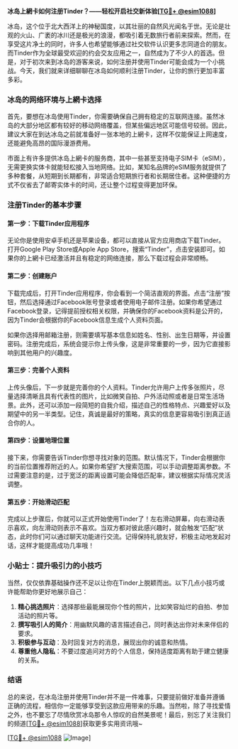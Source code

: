 **冰岛上網卡如何注册Tinder？——轻松开启社交新体验[[TG💪+ @esim1088](https://t.me/s/esim1088)]**

冰岛，这个位于北大西洋上的神秘国度，以其壮丽的自然风光闻名于世。无论是壮观的火山、广袤的冰川还是极光的浪漫，都吸引着无数旅行者前来探索。然而，在享受这片净土的同时，许多人也希望能够通过社交软件认识更多志同道合的朋友。而Tinder作为全球最受欢迎的约会交友应用之一，自然成为了不少人的首选。但是，对于初次来到冰岛的游客来说，如何注册并使用Tinder可能会成为一个小挑战。今天，我们就来详细聊聊在冰岛如何顺利注册Tinder，让你的旅行更加丰富多彩。

### 冰岛的网络环境与上網卡选择

首先，要想在冰岛使用Tinder，你需要确保自己拥有稳定的互联网连接。虽然冰岛的大部分地区都有较好的移动网络覆盖，但某些偏远地区可能信号较弱。因此，建议大家在到达冰岛之前就准备好一张本地的上網卡，这样不仅能保证上网速度，还能避免高昂的国际漫游费用。

市面上有许多提供冰岛上網卡的服务商，其中一些甚至支持电子SIM卡（eSIM），无需更换实体卡就能轻松接入当地网络。比如，某知名品牌的eSIM服务就提供了多种套餐，从短期到长期都有，非常适合短期旅行者和长期居住者。这种便捷的方式不仅省去了邮寄实体卡的时间，还让整个过程变得更加环保。

### 注册Tinder的基本步骤

#### 第一步：下载Tinder应用程序

无论你是使用安卓手机还是苹果设备，都可以直接从官方应用商店下载Tinder。打开Google Play Store或Apple App Store，搜索“Tinder”，点击安装即可。如果你的上網卡已经激活并且有稳定的网络连接，那么下载过程会非常顺畅。

#### 第二步：创建账户

下载完成后，打开Tinder应用程序，你会看到一个简洁直观的界面。点击“注册”按钮，然后选择通过Facebook账号登录或者使用电子邮件注册。如果你希望通过Facebook登录，记得提前授权相关权限，并确保你的Facebook资料是公开的，因为Tinder会根据你的Facebook信息生成个人资料页面。

如果你选择用邮箱注册，则需要填写基本信息如姓名、性别、出生日期等，并设置密码。注册完成后，系统会提示你上传头像，这是非常重要的一步，因为它直接影响到其他用户的兴趣度。

#### 第三步：完善个人资料

上传头像后，下一步就是完善你的个人资料。Tinder允许用户上传多张照片，尽量选择清晰且具有代表性的图片，比如微笑自拍、户外活动照或者是日常生活场景。此外，还可以添加一段简短的自我介绍，描述自己的性格特点、兴趣爱好以及期望中的另一半类型。记住，真诚是最好的策略，真实的信息更容易吸引到真正适合你的人。

#### 第四步：设置地理位置

接下来，你需要告诉Tinder你想寻找对象的范围。默认情况下，Tinder会根据你的当前位置推荐附近的人。如果你希望扩大搜索范围，可以手动调整距离参数。不过需要注意的是，过于宽泛的距离设置可能会降低匹配率，建议根据实际情况灵活调整。

#### 第五步：开始滑动匹配

完成以上步骤后，你就可以正式开始使用Tinder了！左右滑动屏幕，向右滑动表示喜欢，向左滑动则表示不喜欢。当双方都对彼此感兴趣时，就会触发“匹配”状态，此时你们可以通过聊天功能进行交流。记得保持礼貌友好，积极主动地发起对话，这样才能提高成功几率哦！

### 小贴士：提升吸引力的小技巧

当然，仅仅依靠基础操作还不足以让你在Tinder上脱颖而出。以下几点小技巧或许能帮助你更好地展示自己：

1. **精心挑选照片**：选择那些最能展现你个性的照片，比如笑容灿烂的自拍、参加活动的照片等。
2. **撰写吸引人的简介**：用幽默风趣的语言描述自己，同时表达出你对未来伴侣的要求。
3. **积极参与互动**：及时回复对方的消息，展现出你的诚意和热情。
4. **尊重他人隐私**：不要过度追问对方的个人信息，保持适度距离有助于建立健康的关系。

### 结语

总的来说，在冰岛注册并使用Tinder并不是一件难事，只要提前做好准备并遵循正确的流程，相信你一定能够享受到这款应用带来的乐趣。当然啦，除了寻找爱情之外，也不要忘了尽情欣赏冰岛那令人惊叹的自然美景呢！最后，别忘了关注我们的频道[[TG💪+ @esim1088](https://t.me/s/esim1088)]获取更多实用资讯哦~

[[TG💪+ @esim1088](https://t.me/s/esim1088) ![Image](https://i.postimg.cc/4NQfJmqS/Snipaste-2025-05-13-00-14-12.png)]